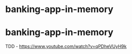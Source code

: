 # banking-app-in-memory
# banking-app-in-memory

TDD - https://www.youtube.com/watch?v=qPDheVUyH9k

